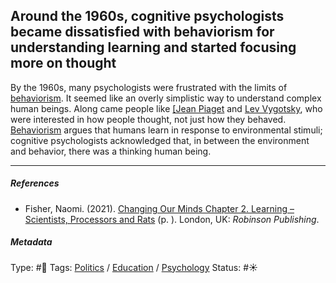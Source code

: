## Around the 1960s, cognitive psychologists became dissatisfied with behaviorism for understanding learning and started focusing more on thought

By the 1960s, many psychologists were frustrated with the limits of [behaviorism](). It seemed like an overly simplistic way to understand complex human beings. Along came people like [\[Jean Piaget]() and [Lev Vygotsky](), who were interested in how people thought, not just how they behaved. [Behaviorism]() argues that humans learn in response to environmental stimuli; cognitive psychologists acknowledged that, in between the environment and behavior, there was a thinking human being.

---

##### References

* Fisher, Naomi. (2021). [Changing Our Minds Chapter 2. Learning – Scientists, Processors and Rats](Changing%20Our%20Minds%20Chapter%202.%20Learning%20%E2%80%93%20Scientists,%20Processors%20and%20Rats.md) (p. ). London, UK: *Robinson Publishing*.

##### Metadata

Type: #🔴 
Tags: [Politics](Politics.md) / [Education]() / [Psychology](Psychology.md)
Status: #☀️ 
